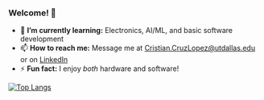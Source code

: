 ### Welcome! 👋


* 🌱 **I’m currently learning:** Electronics, AI/ML, and basic software development
* 📫 **How to reach me:** Message me at Cristian.CruzLopez@utdallas.edu or on [LinkedIn](www.linkedin.com/in/cristian-cruz-lopez-b04371192)
* ⚡ **Fun fact:** I enjoy _both_ hardware and software!

[![Top Langs](https://github-readme-stats.vercel.app/api/top-langs/?username=crsz20&hide=Assembly,MakeFile&layout=compact)](https://github.com/anuraghazra/github-readme-stats)
